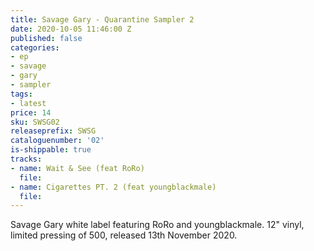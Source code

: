 ```yaml
---
title: Savage Gary - Quarantine Sampler 2
date: 2020-10-05 11:46:00 Z
published: false
categories:
- ep
- savage
- gary
- sampler
tags:
- latest
price: 14
sku: SWSG02
releaseprefix: SWSG
cataloguenumber: '02'
is-shippable: true
tracks:
- name: Wait & See (feat RoRo)
  file: 
- name: Cigarettes PT. 2 (feat youngblackmale)
  file: 
---
```


Savage Gary white label featuring RoRo and youngblackmale. 12" vinyl, limited pressing of 500, released 13th November 2020.